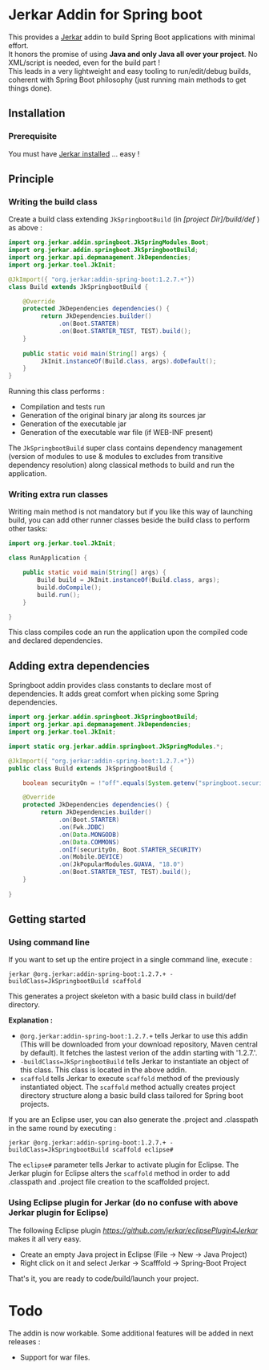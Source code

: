 # Jerkar Addin for Spring boot

This provides a [Jerkar](http://project.jerkar.org) addin to build Spring Boot applications with minimal effort. <br/>
It honors the promise of using **Java and only Java all over your project**. No XML/script is needed, even for the build part !<br/>
This leads in a very lightweight and easy tooling to run/edit/debug builds, coherent with Spring Boot philosophy (just running main methods to get things done).

## Installation

### Prerequisite

You must have [Jerkar installed](http://jerkar.github.io/documentation/latest/getting_started.html) ... easy !
 
## Principle

### Writing the build class

Create a build class extending `JkSpringbootBuild` (in _[project Dir]/build/def_ ) as above :

```java
import org.jerkar.addin.springboot.JkSpringModules.Boot;
import org.jerkar.addin.springboot.JkSpringbootBuild;
import org.jerkar.api.depmanagement.JkDependencies;
import org.jerkar.tool.JkInit;

@JkImport({ "org.jerkar:addin-spring-boot:1.2.7.+"})
class Build extends JkSpringbootBuild {

    @Override
    protected JkDependencies dependencies() {
	     return JkDependencies.builder()
		      .on(Boot.STARTER)
		      .on(Boot.STARTER_TEST, TEST).build();
    }
    
    public static void main(String[] args) {
	     JkInit.instanceOf(Build.class, args).doDefault();
    }
}
```

Running this class performs :

* Compilation and tests run
* Generation of the original binary jar along its sources jar
* Generation of the executable jar
* Generation of the executable war file (if WEB-INF present)

The `JkSpringbootBuild` super class contains dependency management (version of modules to use & modules to excludes from transitive dependency resolution) along classical methods to build and run the application.

### Writing extra run classes

Writing main method is not mandatory but if you like this way of launching build, you can add other runner classes beside the build class to perform other tasks: 

```java
import org.jerkar.tool.JkInit;

class RunApplication {

    public static void main(String[] args) {
        Build build = JkInit.instanceOf(Build.class, args);
        build.doCompile();
        build.run();
    }

}
```

This class compiles code an run the application upon the compiled code and declared dependencies.
 
## Adding extra dependencies
 
Springboot addin provides class constants to declare most of dependencies. 
It adds great comfort when picking some Spring dependencies.
 
 
```java
import org.jerkar.addin.springboot.JkSpringbootBuild;
import org.jerkar.api.depmanagement.JkDependencies;
import org.jerkar.tool.JkInit;

import static org.jerkar.addin.springboot.JkSpringModules.*;

@JkImport({ "org.jerkar:addin-spring-boot:1.2.7.+"})
public class Build extends JkSpringbootBuild {

    boolean securityOn = !"off".equals(System.getenv("springboot.security"));

    @Override
    protected JkDependencies dependencies() {
	     return JkDependencies.builder()
		      .on(Boot.STARTER)
		      .on(Fwk.JDBC)
		      .on(Data.MONGODB)
		      .on(Data.COMMONS)
		      .onIf(securityOn, Boot.STARTER_SECURITY)
		      .on(Mobile.DEVICE)
		      .on(JkPopularModules.GUAVA, "18.0")
		      .on(Boot.STARTER_TEST, TEST).build();
    }
    
}
```

## Getting started

### Using command line

If you want to set up the entire project in a single command line, execute : 
```
jerkar @org.jerkar:addin-spring-boot:1.2.7.+ -buildClass=JkSpringbootBuild scaffold
``` 

This generates a project skeleton with a basic build class in build/def directory.

**Explanation :**

* `@org.jerkar:addin-spring-boot:1.2.7.+` tells Jerkar to use this addin (This will be downloaded from your download repository, Maven central by default). It fetches the lastest verion of the addin starting with '1.2.7.'.
* `-buildClass=JkSpringbootBuild` tells Jerkar to instantiate an object of this class. This class is located in the above addin.
* `scaffold` tells Jerkar to execute `scaffold` method of the previously instantiated object. The `scaffold` method actually creates project directory structure along a basic build class tailored for Spring boot projects. 

If you are an Eclipse user, you can also generate the .project and .classpath in the same round by executing : 
```
jerkar @org.jerkar:addin-spring-boot:1.2.7.+ -buildClass=JkSpringbootBuild scaffold eclipse#
``` 

The `eclipse#` parameter tells Jerkar to activate plugin for Eclipse. The Jerkar plugin for Eclipse alters the `scaffold` method in order to add .classpath and .project file creation to the scaffolded project. 

### Using Eclipse plugin for Jerkar (do no confuse with above Jerkar plugin for Eclipse)

The following Eclipse plugin *https://github.com/jerkar/eclipsePlugin4Jerkar* makes it all very easy.

* Create an empty Java project in Eclipse (File -> New -> Java Project)
* Right click on it and select Jerkar -> Scafffold -> Spring-Boot Project

That's it, you are ready to code/build/launch your project.

# Todo

The addin is now workable. Some additional features will be added in next releases :

* Support for war files. 

